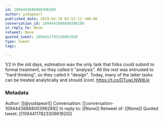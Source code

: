 ```yaml
---
id: 1094443886800396289
author: yudapearl
published_date: 2019-02-10 03:52:11 +00:00
conversation_id: 1094443886800396289
in_reply_to: None
retweet: None
quoted_tweet: 1094411782330961920
type: tweet
tags:

---
```


1/2 
In the old days, estimation was the only task that folks could submit to formal treatment, so they called it "analysis". All the rest was entrusted to "hard thinking", so they called it "design". Today, many of the latter tasks can be treated analytically and should (cont. https://t.co/DTuwLNWdUe

### Metadata

Author: [[@yudapearl]]
Conversation: [[conversation-1094443886800396289]]
In reply to: [[None]]
Retweet of: [[None]]
Quoted tweet: [[1094411782330961920]]
